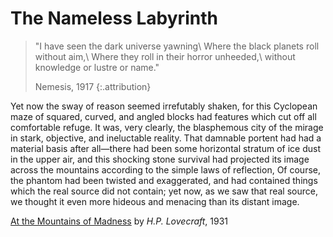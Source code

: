 
# The Nameless Labyrinth

> "I have seen the dark universe yawning\\
> Where the black planets roll without aim,\\
> Where they roll in their horror unheeded,\\
> without knowledge or lustre or name."
>
> Nemesis, 1917
> {:.attribution}

Yet now the sway of reason seemed irrefutably shaken, for this
Cyclopean maze of squared, curved, and angled blocks had features
which cut off all comfortable refuge. It was, very clearly, the
blasphemous city of the mirage in stark, objective, and
ineluctable reality. That damnable portent had had a material
basis after all—there had been some horizontal stratum of ice
dust in the upper air, and this shocking stone survival had
projected its image across the mountains according to the simple
laws of reflection, Of course, the phantom had been twisted and
exaggerated, and had contained things which the real source did
not contain; yet now, as we saw that real source, we thought it
even more hideous and menacing than its distant image.

[At the Mountains of Madness][1] by *H.P. Lovecraft*, 1931

[1]: http://en.wikisource.org/wiki/At_the_Mountains_of_Madness/Chapter_5

